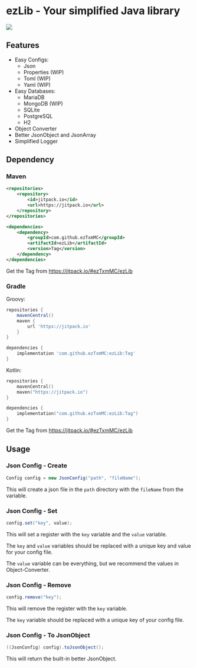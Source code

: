 # ezLib - Your simplified Java library

[![](https://jitpack.io/v/ezTxmMC/ezLib.svg)](https://jitpack.io/#ezTxmMC/ezLib)

## Features

- Easy Configs:
  - Json
  - Properties (WIP)
  - Toml (WIP)
  - Yaml (WIP)
- Easy Databases:
  - MariaDB
  - MongoDB (WIP)
  - SQLite
  - PostgreSQL
  - H2
- Object Converter
- Better JsonObject and JsonArray
- Simplified Logger

## Dependency

### Maven

```xml
<repositories>
    <repository>
        <id>jitpack.io</id>
        <url>https://jitpack.io</url>
    </repository>
</repositories>

<dependencies>
    <dependency>
        <groupId>com.github.ezTxmMC</groupId>
        <artifactId>ezLib</artifactId>
        <version>Tag</version>
    </dependency>
</dependencies>
```

Get the Tag from https://jitpack.io/#ezTxmMC/ezLib

### Gradle

Groovy:

```groovy
repositories {
    mavenCentral()
    maven {
        url 'https://jitpack.io'
    }
}

dependencies {
    implementation 'com.github.ezTxmMC:ezLib:Tag'
}
```

Kotlin:

```kotlin
repositories {
    mavenCentral()
    maven("https://jitpack.io")
}

dependencies {
    implementation("com.github.ezTxmMC:ezLib:Tag")
}
```

Get the Tag from https://jitpack.io/#ezTxmMC/ezLib

## Usage

### Json Config - Create

```java
Config config = new JsonConfig("path", "fileName");
```

This will create a json file in the `path` directory with the `fileName` from the variable.

### Json Config - Set

```java
config.set("key", value);
```

This will set a register with the `key` variable and the `value` variable.

The `key` and `value` variables should be replaced with a unique key and value for your config file.

The `value` variable can be everything, but we recommend the values in Object-Converter.

### Json Config - Remove

```java
config.remove("key");
```

This will remove the register with the `key` variable.

The `key` variable should be replaced with a unique key of your config file.

### Json Config - To JsonObject

```java
((JsonConfig) config).toJsonObject();
```

This will return the built-in better JsonObject.
